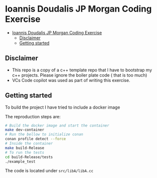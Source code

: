 # Ioannis Doudalis JP Morgan Coding Exercise

- [Ioannis Doudalis JP Morgan Coding Exercise](#ioannis-doudalis-jp-morgan-coding-exercise)
  - [Disclaimer](#disclaimer)
  - [Getting started](#getting-started)

## Disclaimer

- This repo is a copy of a c++ template repo that  I have to bootstrap my c++
projects. Please ignore the boiler plate code ( that is too much)
- VCs Code copilot was used as part of writing this exercise.

## Getting started

To build the project I have tried to include a docker image

The reproduction steps are:

```bash
# Build the docker image and start the container
make dev-container
# Run the bellow to initialize conan
conan profile detect --force
# Inside the container
make build-Release
# To run the tests
cd build-Release/tests
./example_test
```

The code is located under `src/libA/libA.cc`
